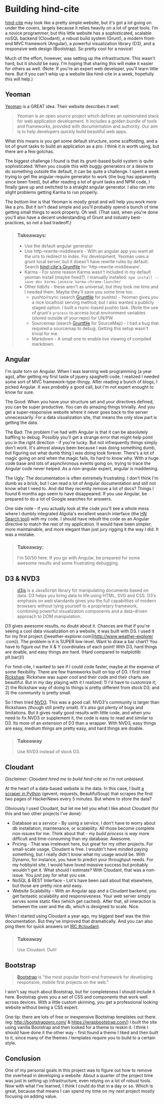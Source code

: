 # Building hind-cite
[hind-cite](http://www.hind-cite.com/) may look like a pretty simple website, but it's got a lot going on under the covers, largely because it relies heavily on a lot of great tools. I'm a novice programmer, but this little website has a sophisticated, scalable noSQL backend (Cloudant), a robust build system (Grunt), a modern front-end MVC framework (Angular), a powerful visualization library (D3), and a responsive web design (Bootstrap).  So pretty cool for a novice!

Much of the effort, however, was setting up the infrastructure. This wasn't hard, but it *should* be easy. I'm hoping that sharing this will make it easier for others as well.  (Note: If you're an expert web developer, you'll learn little here. But if you can't whip up a website like hind-cite in a week, hopefully this will help.)

## Yeoman
[Yeoman](http://yeoman.io/) is a GREAT idea. Their website describes it well:

> Yeoman is an open source project which defines an opinionated stack for web application development. It includes a golden bundle of tools and frameworks, provided with documentation and authority. Our aim is to help developers quickly build beautiful web apps.

What this means is you get some default structure, some scaffolding, and a lot of grunt tasks to build an application as a pro. I think it is worth using, but there are a few gotchas.

The biggest challenge I found is that its grunt-based build system is quite sophisticated.  When you couple this with buggy generators or a desire to do something outside the default, it can be quite a challenge. I spent a week trying to get the angular-require generator to work (the bug has apparently since been fixed), but after reading a lot of grunt tasks and NPM code, I finally gave up and switched to a straight angular generator. I also ran into slight problems getting Karma to run properly.

The bottom line is that Yeoman is mostly great and will help you work more like a pro. But it isn't dead simple and you'll probably spend a bunch of time getting small things to work properly.  Oh well. (That said, when you're done you'll also have a decent understanding of Grunt and industry best-practices, so not a bad tradeoff.)

> ### Takeaways:
> * Use the default angular generator
> * Use http-rewrite-middleware - With an angular app you want all the urls to redirect to index. For development, Yeoman uses a grunt local server, but it doesn't have rewrite rules by default.  Search [hind-cite's Gruntfile](https://github.com/rr326/hind-cite/blob/master/Gruntfile.js) for 'http-rewrite-middleware'.
> * Karma - For some reason Karma wasn't included in my default yeoman install (maybe fixed?).  I manually installed:  `npm install --save-dev karma-jasmine karma-chrome-launcher`
> * Other tidbits - these aren't as universal, but they took me time and I needed them. Maybe they'll save you some time too.
>   * pushto/rsync (search [Gruntfile](https://github.com/rr326/hind-cite/blob/master/Gruntfile.js) for pushto) - Yeoman gives you a nice localhost serving method, but I also wanted a publicly staged option. I built a rsync-based pushto task. (Note the use of grunt's `process` to access local environment variables (stored outside of your repo) for UN/PW
>   * Sourcemap (search [Gruntfile](https://github.com/rr326/hind-cite/blob/master/Gruntfile.js) for SourceMap) - I had a bug that required a sourcemap to debug. Getting this setup wasn't trivial for me.
>   * Markdown - A small one to enable live viewing of compiled markdown.

## Angular
I'm quite torn on Angular.  When I was learning web programming (a year ago), after getting my first taste of jquery spaghetti code, I realized I needed some sort of MVC framework-type-thingy.  After reading a bunch of blogs, I picked Angular.  It was *probably* a good call, but I'm not expert enought to know for sure.

The Good: When you have your structure set and your directives defined, you can be super productive. You can do amazing things trivially. And you get a super-responsive website where it never goes back to the server unnecessarily. For a data visualization site, that means the only slow part is getting the data.

The Bad: The problem I've had with Angular is that it can be absolutely baffling to debug.  Possibly you'll get a strange error that might help point you in the right direction - if you're lucky. But not infrequently things simply don't work. It's almost always been because I was doing something dumb, but figuring out what dumb thing I was doing took forever.  There's a lot of magic going on and when the magic fails, its hard to know why.  With a huge code base and lots of asynchronous events going on, trying to trace the Angular code never helped.  As a non-angular expert,  angular is maddening.

The Ugly: The documentation is often extremely frustrating.  I don't think I'm dumb as a brick, but I can read a lot of Angular documentation and still not know what I need to. And did they recently remove a lot of docs? Things I found 6 months ago seem to have disappeared.  If you use Angular, be prepared to do a lot of Google searches for answers.

One side note - if you actually look at the code you'll see a whole mess where I dumbly integrated Algolia's excellent search interface (the [HN Search tool](https://hn.algolia.com)) with my code. I should have rebuilt the code as an Angular directive  to match the rest of my application. It would have been simpler, more maintainable, and more elegant than just jury rigging it the way I did. It was a mistake.

> ### Takeaway:
> I'm 50/50 here. If you go with Angular, be prepared for some awesome results and some frustrating debugging.

## D3 & NVD3
> [d3js](http://d3js.org/) is a JavaScript library for manipulating documents based on data. D3 helps you bring data to life using HTML, SVG and CSS. D3’s emphasis on web standards gives you the full capabilities of modern browsers without tying yourself to a proprietary framework, combining powerful visualization components and a data-driven approach to DOM manipulation.

D3 gives awesome results, no doubt about it.  Chances are that if you're seeing a cool data visualization on a website, it was built with D3.  I used it for my first project ([weather-explorer.com](http://www.weather-explorer .com)).  The problem is it is SUPER low-level.  Want to draw a bar chart? You have to figure out the X & Y coordinates of each point!  With D3, hard things are doable, and easy things are hard. (Hard compared to matplotlib plt.bar()!)

For hind-cite, I wanted to see if I could code faster, maybe at the expense of some flexibility.  There are few frameworks built on top of D3.  I first tried [Rickshaw](http:/code.shutterstock.com/rickshaw).  Rickshaw was super cool and their code and their charts are beautiful. But in my day playing with it I realized: 1) I'd have to customize it; 2) the Rickshaw way of doing to things is pretty different from stock D3; and 3) the community is pretty small.

So I then tried [NVD3](http://nvde3.org).  This was a good call. NVD3's community is larger than Rickshaws (though still pretty small).  It's also got plenty of bugs and limitations. But it gives really good results with little code, and when you need to fix NVD3 or supplement it, the code is easy to read and similar to D3. Its more of an extension of D3 than a wrapper.  With NVD3, easy things are easy, medium things are pretty easy, and hard things are doable.

> ### Takeaway
> Use NVD3 instead of stock D3.

## Cloudant
*Disclaimer: Cloudant hired me to build hind-cite so I'm not unbiased.*

At the heart of a data-based website is the data.  In this case, I built [a scraper in Python](https://github.com/rr326/HNScraper) (gevent, requests,
BeautifulSoup) that scrapes the first two pages of HackerNews every 5 minutes.  But where to store the data?

Obviously I used Cloudant, but let me tell you what I like about Cloudant (for this and two other projects I've done):

* Database as a *service* - By using a service, I don't have to worry about db installation, maintenance, or scalability.  All those become complete non-issues for me.  Think about that - my *build process* is *way* more difficult and time-consuming than my database. Awesome.
* Pricing - That was irrelevant here, but great for my other projects.  For small-scale usage, Cloudant is free. I wouldn't have minded paying something, but I really didn't know what my usage would be.  With Dynamo, for instance, you have to predict your throughput needs. For my hobbyist site, I would have loved massive success but probably wouldn't get it. What should I estimate? With Cloudant, that was a non-issue.  You just pay for what you use.
* NoSQL & REST Interface - Lot's have been said about that elsewhere, but those are pretty nice and easy.
* Website Scalability - With an Angular app and a Cloudant backend, you get fantastic scalability and responsiveness. Your web server simply serves some static files (which get cached). After that, all interaction is between the user and the db, which is designed to scale.  Nice.

When I started using Cloudant a year ago, my biggest beef was the thin documentation.  But they've improved that dramatically.  And you can also ping them for quick answers on [IRC #cloudant](http://webchat.freenode.net/?channels=cloudant&uio=MTE9MTk117).

> ### Takeaway
> Use Cloudant.  Duh!

## Bootstrap
> [Bootstrap](http://getbootstrap.com) is "the most popular front-end framework for developing responsive, mobile first projects on the web."

I won't say much about Bootstrap, but for completeness I should include it here. Bootstrap gives you a set of CSS and components that work well across devices. With a little custom skinning, you get a professional looking website without being a CSS expert.

One tip: there are lots of free or inexpensive Bootstrap templates out there. (eg: http://bootstrapzero.com/ & https://wrapbootstrap.com/)  I built the site using vanilla Bootstrap and then looked for a theme to reskin it.  I think I should have done it the other way - first found a theme I liked and then built to it, since many of the themes / templates require you to build to a certain style. 

## Conclusion
One of my personal goals in this project was to figure out how to remove the overhead in developing a website.  About a quarter of the project time was just in setting up infrastructure, even relying on a lot of robust tools.  Now with what I've learned, I think I could do that in a day or so. Which is great, because that means I can spend my time on my next project mostly focusing on adding value.

